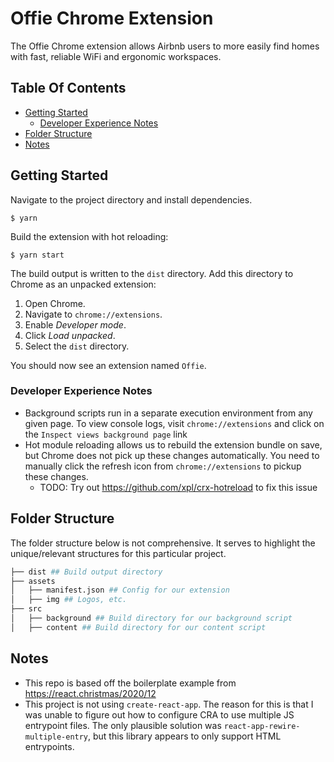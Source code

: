 # Offie Chrome Extension <!-- omit in toc --> 

The Offie Chrome extension allows Airbnb users to more easily find homes with fast, reliable WiFi and ergonomic workspaces.

## Table Of Contents <!-- omit in toc --> 

- [Getting Started](#getting-started)
  - [Developer Experience Notes](#developer-experience-notes)
- [Folder Structure](#folder-structure)
- [Notes](#notes)

## Getting Started

Navigate to the project directory and install dependencies.

```
$ yarn
```

Build the extension with hot reloading:

```
$ yarn start
```

The build output is written to the `dist` directory. Add this directory to Chrome as an unpacked extension:

1. Open Chrome.
2. Navigate to `chrome://extensions`.
3. Enable _Developer mode_.
4. Click _Load unpacked_.
5. Select the `dist` directory.

You should now see an extension named `Offie`. 

### Developer Experience Notes

- Background scripts run in a separate execution environment from any given page. To view console logs, visit `chrome://extensions` and click on the `Inspect views
background page` link
- Hot module reloading allows us to rebuild the extension bundle on save, but Chrome does not pick up these changes automatically. You need to manually click the refresh icon from `chrome://extensions` to pickup these changes.
  - TODO: Try out https://github.com/xpl/crx-hotreload to fix this issue 

## Folder Structure

The folder structure below is not comprehensive. It serves to highlight the unique/relevant structures for this particular project.

```bash
├── dist ## Build output directory
├── assets
│   ├── manifest.json ## Config for our extension
│   ├── img ## Logos, etc.
├── src
│   ├── background ## Build directory for our background script
│   ├── content ## Build directory for our content script
```

## Notes

- This repo is based off the boilerplate example from https://react.christmas/2020/12
- This project is not using `create-react-app`. The reason for this is that I was unable to figure out how to configure CRA to use  multiple JS entrypoint files. The only plausible solution was `react-app-rewire-multiple-entry`, but this library appears to only support HTML entrypoints.




